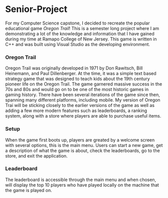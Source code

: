 # Senior-Project

For my Computer Science capstone, I decided to recreate the popular educational game *Oregon Trail*! This is a semester long project where I am demonstrating a lot of the knowledge and information that I have gained during my time at Ramapo College of New Jersey. This game is written in C++ and was built using Visual Studio as the developing environment. 

### Oregon Trail

Oregon Trail was originally developed in 1971 by Don Rawitsch, Bill Heinemann, and Paul Dillenberger. At the time, it was a simple text based strategy game that was designed to teach kids about the 19th century pioneer life on the Oregon Trail. The game garnered massive success in the 70s and 80s and would go on to be one of the most historic games in gaming history. There have been several iterations of the game since then, spanning many different platforms, including mobile. My version of Oregon Trai will be sticking closely to the earlier versions of the game as well as adding a few more modern features such as leaderboards, a ranking system, along with a store where players are able to purchase useful items.

### Setup
When the game first boots up, players are greated by a welcome screen with several options, this is the main menu.  Users can start a new game, get a description of what the game is about, check the leaderboards, go to the store, and exit the application. 

### Leaderboard
The leaderboard is accessible through the main menu and when chosen, will display the top 10 players who have played locally on the machine that the game is played on. 
